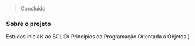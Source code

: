 > Concluído

<div>
  <h3>Sobre o projeto</h3>
  <p>Estudos iniciais ao SOLID( Princípios da Programação Orientada a Objetos )</p>
</div>
